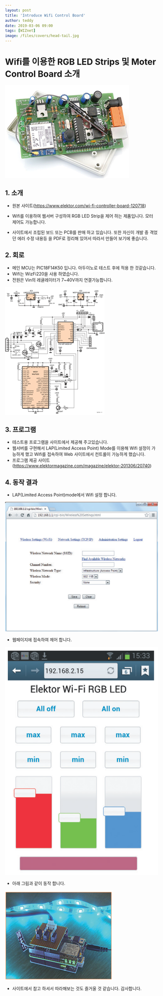 ```yaml
---
layout: post
title: 'Introduce Wifi Control Board'
author: teddy
date: 2019-03-06 09:00
tags: [WIZnet]
image: /files/covers/head-tail.jpg
---
```


# Wifi를 이용한 RGB LED Strips 및 Moter Control Board 소개
![Products](/files/posts/2019-03-06/Wifi_Control_Board.png)
## 1. 소개
 * 원본 사이트(https://www.elektor.com/wi-fi-controller-board-120718)

 * Wifi를 이용하여 웹서버 구성하여 RGB LED Strip을 제어 하는 제품입니다. 모터 제어도 가능합니다.
 * 사이트에서 조립된 보드 또는 PCB를 판매 하고 있습니다.
 또한 자신이 개발 중 격었던 에러 수정 내용등 을 PDF로 정리해 있어서 따라서 만들어 보기에 좋습니다.

## 2. 회로
 * 메인 MCU는 PIC18F14K50 입니다. 아두이노로 테스트 후에 적용 한 것같습니다.
 * Wifi는 WizFi220을 사용 하였습니다.
 * 전원은 Vin의 레귤레이터가 7~40V까지 연결가능합니다.

 ![Circuit](/files/posts/2019-03-06/Board_Circuit.png)

 ## 3. 프로그램
 * 테스트용 프로그램을 사이트에서 제공해 주고있습니다.
 * 웹서버를 구현해서 LAP(Limited Access Point) Mode를 이용해 Wifi 설정이 가능하게 했고 Wifi를 접속하여 Web 사이트에서 컨트롤이 가능하게 했습니다.
 * 프로그램 제공 사이트 (https://www.elektormagazine.com/magazine/elektor-201306/20740)

 ## 4. 동작 결과
 * LAP(Limited Access Point)mode에서 Wifi 설정 합니다.

 ![Web1](/files/posts/2019-03-06/web1.png)
 * 웹페이지에 접속하여 제어 합니다.

 ![Web2](/files/posts/2019-03-06/web2.png)
 * 아래 그림과 같이 동작 합니다.

 ![Result](/files/posts/2019-03-06/result.png)
 * 사이트에서 참고 하셔서 따라해보는 것도 즐거울 것 같습니다.
 감사합니다.
